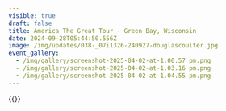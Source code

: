 ```yaml
---
visible: true
draft: false
title: America The Great Tour - Green Bay, Wisconsin
date: 2024-09-28T05:44:50.556Z
image: /img/updates/038-_07i1326-240927-douglascoulter.jpg
event_gallery:
  - /img/gallery/screenshot-2025-04-02-at-1.00.57 pm.png
  - /img/gallery/screenshot-2025-04-02-at-1.03.16 pm.png
  - /img/gallery/screenshot-2025-04-02-at-1.04.55 pm.png
---
```


{{<youtube ocZCDuO07qU>}}
